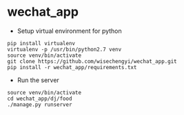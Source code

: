 # wechat_app
* Setup virtual environment for python
```
pip install virtualenv
virtualenv -p /usr/bin/python2.7 venv
source venv/bin/activate
git clone https://github.com/wisechengyi/wechat_app.git
pip install -r wechat_app/requirements.txt
```

* Run the server
```
source venv/bin/activate
cd wechat_app/dj/food
./manage.py runserver
```

